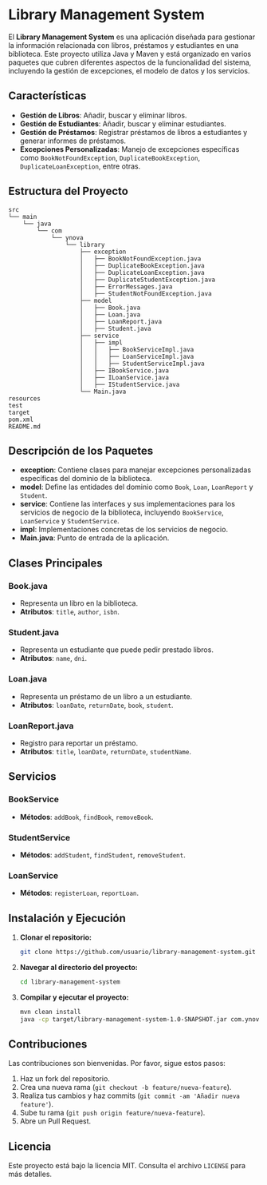 # Library Management System

El **Library Management System** es una aplicación diseñada para gestionar la información relacionada con libros, préstamos y estudiantes en una biblioteca. Este proyecto utiliza Java y Maven y está organizado en varios paquetes que cubren diferentes aspectos de la funcionalidad del sistema, incluyendo la gestión de excepciones, el modelo de datos y los servicios.

## Características

- **Gestión de Libros**: Añadir, buscar y eliminar libros.
- **Gestión de Estudiantes**: Añadir, buscar y eliminar estudiantes.
- **Gestión de Préstamos**: Registrar préstamos de libros a estudiantes y generar informes de préstamos.
- **Excepciones Personalizadas**: Manejo de excepciones específicas como `BookNotFoundException`, `DuplicateBookException`, `DuplicateLoanException`, entre otras.

## Estructura del Proyecto

```plaintext
src
└── main
    └── java
        └── com
            └── ynova
                └── library
                    ├── exception
                    │   ├── BookNotFoundException.java
                    │   ├── DuplicateBookException.java
                    │   ├── DuplicateLoanException.java
                    │   ├── DuplicateStudentException.java
                    │   ├── ErrorMessages.java
                    │   ├── StudentNotFoundException.java
                    ├── model
                    │   ├── Book.java
                    │   ├── Loan.java
                    │   ├── LoanReport.java
                    │   ├── Student.java
                    ├── service
                    │   ├── impl
                    │   │   ├── BookServiceImpl.java
                    │   │   ├── LoanServiceImpl.java
                    │   │   ├── StudentServiceImpl.java
                    │   ├── IBookService.java
                    │   ├── ILoanService.java
                    │   ├── IStudentService.java
                    └── Main.java
resources
test
target
pom.xml
README.md
```

## Descripción de los Paquetes

- **exception**: Contiene clases para manejar excepciones personalizadas específicas del dominio de la biblioteca.
- **model**: Define las entidades del dominio como `Book`, `Loan`, `LoanReport` y `Student`.
- **service**: Contiene las interfaces y sus implementaciones para los servicios de negocio de la biblioteca, incluyendo `BookService`, `LoanService` y `StudentService`.
- **impl**: Implementaciones concretas de los servicios de negocio.
- **Main.java**: Punto de entrada de la aplicación.

## Clases Principales

### Book.java
- Representa un libro en la biblioteca.
- **Atributos**: `title`, `author`, `isbn`.

### Student.java
- Representa un estudiante que puede pedir prestado libros.
- **Atributos**: `name`, `dni`.

### Loan.java
- Representa un préstamo de un libro a un estudiante.
- **Atributos**: `loanDate`, `returnDate`, `book`, `student`.

### LoanReport.java
- Registro para reportar un préstamo.
- **Atributos**: `title`, `loanDate`, `returnDate`, `studentName`.

## Servicios

### BookService
- **Métodos**: `addBook`, `findBook`, `removeBook`.

### StudentService
- **Métodos**: `addStudent`, `findStudent`, `removeStudent`.

### LoanService
- **Métodos**: `registerLoan`, `reportLoan`.

## Instalación y Ejecución

1. **Clonar el repositorio:**
    ```sh
    git clone https://github.com/usuario/library-management-system.git
    ```

2. **Navegar al directorio del proyecto:**
    ```sh
    cd library-management-system
    ```

3. **Compilar y ejecutar el proyecto:**
    ```sh
    mvn clean install
    java -cp target/library-management-system-1.0-SNAPSHOT.jar com.ynova.library.Main
    ```

## Contribuciones

Las contribuciones son bienvenidas. Por favor, sigue estos pasos:

1. Haz un fork del repositorio.
2. Crea una nueva rama (`git checkout -b feature/nueva-feature`).
3. Realiza tus cambios y haz commits (`git commit -am 'Añadir nueva feature'`).
4. Sube tu rama (`git push origin feature/nueva-feature`).
5. Abre un Pull Request.

## Licencia

Este proyecto está bajo la licencia MIT. Consulta el archivo `LICENSE` para más detalles.
